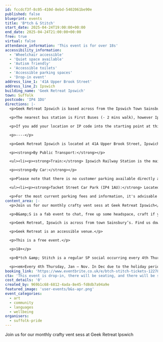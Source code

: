 ```yaml
---
id: fccdcf3f-8c05-410d-8ebd-5402061be90e
published: false
blueprint: events
title: 'B*tch & Stitch'
start_date: 2025-04-24T19:00:00+00:00
end_date: 2025-04-24T21:00:00+00:00
free: true
virtual: false
attendance_information: 'This event is for over 18s'
accessibility_information:
  - 'Wheelchair accessible'
  - 'Quiet space available'
  - 'Autism friendly'
  - 'Accessible toilets'
  - 'Accessible parking spaces'
  - 'Drop-in event'
address_line_1: '41A Upper Brook Street'
address_line_2: Ipswich
building_name: 'Geek Retreat Ipswich'
town: Suffolk
postcode: 'IP4 1DU'
directions: |-
  <p>Geek Retreat Ipswich is based across from the Ipswich Town Sainsbury's.</p>

  <p>The nearest bus station is First Buses (- 2 mins walk), however Ipswich Buses (5 mins walk) is also within walking distance.</p>

  <p>If you add your location or IP code into the starting point at this <a href="https://www.google.com/maps/dir//41A+Upper+Brook+St,+Suffolk+IP4+1DU/@52.0563317,1.0739185,12z/data=!4m8!4m7!1m0!1m5!1m1!1s0x47d9a1616beba2c5:0x7074b2384a0e0c4c!2m2!1d1.1563187!2d52.0563604?entry=ttu&amp;g_ep=EgoyMDI1MDQwNy4wIKXMDSoASAFQAw%3D%3D">Google Maps link</a> you'll find your way to Geek Retreat.</p>

  <p>----</p>

  <p>Geek Retreat Ipswich is located at 41A Upper Brook Street, Ipswich, IP4 1DU. ​</p>

  <p><strong>By Public Transport:</strong></p>

  <ul><li><p><strong>Train:</strong> Ipswich Railway Station is the main train station in Ipswich. From the station, Geek Retreat Ipswich is approximately a 20-minute walk. Alternatively, you can take a local bus or taxi from the station to the venue.​</p></li><li><p><strong>Bus:</strong> Several bus routes serve the town center and have stops near Upper Brook Street. Check local bus schedules for the most convenient route.​</p></li></ul>

  <p><strong>By Car:</strong></p>

  <p>Please note that there is no customer parking available directly at the store. However, there are nearby parking options:​</p>

  <ul><li><p><strong>Tacket Street Car Park (IP4 1AU):</strong> Located a 2-minute walk from the store. As of August 2024, parking costs are £1.45 for 1 hour, £2.90 for 2 hours, or £4.95 for the whole day. ​</p></li><li><p><strong>Cox Lane Car Park (IP4 1HT):</strong> Situated right behind Tacket Street Car Park, approximately a 3-minute walk to the store, with similar pricing. </p></li><li><p><strong>Cromwell Square Car Park (IP1 1TR):</strong> About a 6-minute walk from the store. On weekdays, it costs £2.50 if you arrive after 2 pm. ​</p></li></ul>

  <p>For the most current parking fees and information, it's advisable to check the respective car park's official website or app.</p>
content_area: |-
  <p>Join us for our monthly crafty vent sess at Geek Retreat Ipswich</p>

  <p>B&amp;S is a fab event to chat, free up some headspace, craft if you can and admire some pretty cool creatives. Fancy joining in? No skills needed. Any craft will do. Endless topics to rant about. This is your invitation to come along, solo or bring a friend for moral support.</p>

  <p>Geek Retreat, Ipswich is across from town Sainsbury’s. Find us downstairs at the tables by the till.</p>

  <p>Geek Retreat is an accessible venue.</p>

  <p>This is a free event.</p>

  <p>18+</p>

  <p>B*tch &amp; Stitch is a regular SP social occurring every 4th Thursday of the month*.</p>

  <p><em>Every 4th Thursday, Jan – Nov. In Dec due to the holiday period, B&amp;S occurs on the 3rd Thursday</em></p>
booking_link: 'https://www.eventbrite.co.uk/e/btch-stitch-tickets-1227831329559?utm-campaign=social&utm-content=attendeeshare&utm-medium=discovery&utm-term=listing&utm-source=cp&aff=ebdsshcopyurl'
cta: 'This event is drop-in, there will be seating, and there will be space. However, we understand booking helps so feel free to book on the link above on Eventbrite. This link will also provide you with all the other B&S dates running throughout the year.'
cost_details: '0'
created_by: 969b1c68-6812-4ada-8e45-fd8db7a94a9e
featured_image: 'user-events/b&s-apr.png'
event_categories:
  - art
  - community
  - languages
  - wellbeing
organisers:
  - suffolk-pride
---
```

Join us for our monthly crafty vent sess at Geek Retreat Ipswich
